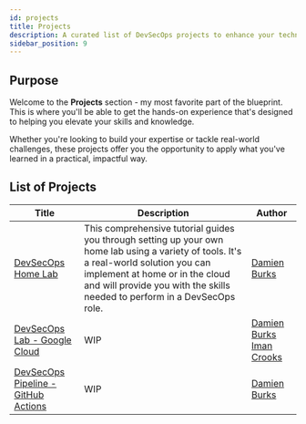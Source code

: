 ```yaml
---
id: projects
title: Projects
description: A curated list of DevSecOps projects to enhance your technical skills and experience.
sidebar_position: 9
---
```


## Purpose

Welcome to the **Projects** section - my most favorite part of the blueprint. This is where you'll be able to get the hands-on experience that's designed to helping you elevate your skills and knowledge.

Whether you're looking to build your expertise or tackle real-world challenges, these projects offer you the opportunity to apply what you've learned in a practical, impactful way.

## List of Projects

| Title                                                                       | Description                                                                                                                                                                                                                                            | Author                                                                                                            |
| --------------------------------------------------------------------------- | ------------------------------------------------------------------------------------------------------------------------------------------------------------------------------------------------------------------------------------------------------ | ----------------------------------------------------------------------------------------------------------------- |
| [DevSecOps Home Lab](./devsecops-home-lab/)                                 | This comprehensive tutorial guides you through setting up your own home lab using a variety of tools. It's a real-world solution you can implement at home or in the cloud and will provide you with the skills needed to perform in a DevSecOps role. | [Damien Burks](https://www.linkedin.com/in/damienjburks/)                                                         |
| [DevSecOps Lab - Google Cloud](./gcp-devsecops-lab/)                        | WIP                                                                                                                                                                                                                                                    | [Damien Burks](https://www.linkedin.com/in/damienjburks/) [Iman Crooks](https://www.linkedin.com/in/iman-crooks/) |
| [DevSecOps Pipeline - GitHub Actions](./devsecops-pipeline-github-actions/) | WIP                                                                                                                                                                                                                                                    | [Damien Burks](https://www.linkedin.com/in/damienjburks/)                                                         |
